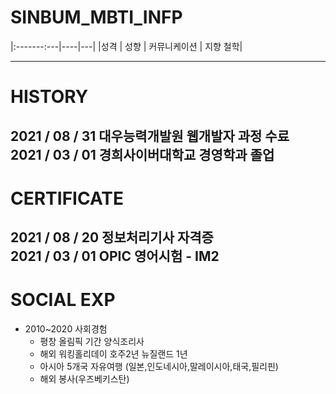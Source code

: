 # SINBUM_MBTI_INFP 

|:-------:---|----|---|
 |성격 | 성향 | 커뮤니케이션 | 지향 철학|

---


# HISTORY  
2021 / 08 / 31 대우능력개발원 웹개발자 과정 수료  
2021 / 03 / 01 경희사이버대학교 경영학과 졸업  
---


# CERTIFICATE  
2021 / 08 / 20 정보처리기사 자격증  
2021 / 03 / 01 OPIC 영어시험 - IM2
---




# SOCIAL EXP
* 2010~2020 사회경험
  * 평창 올림픽 기간 양식조리사 
  * 해외 워킹홀리데이 호주2년 뉴질랜드 1년
  * 아시아 5개국 자유여행  (일본,인도네시아,말레이시아,태국,필리핀)
  * 해외 봉사(우즈베키스탄)


